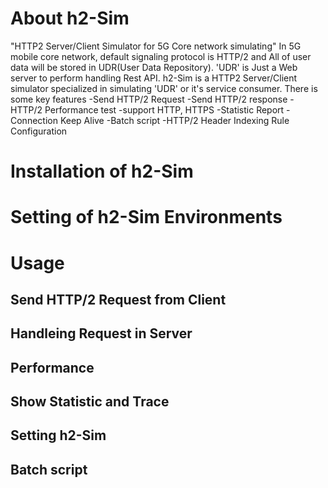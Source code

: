 # About h2-Sim
"HTTP2 Server/Client Simulator for 5G Core network simulating"
In 5G mobile core network, default signaling protocol is HTTP/2 and All of user data will be stored in UDR(User Data Repository).
'UDR' is Just a Web server to perform handling Rest API.
h2-Sim is a HTTP2 Server/Client simulator specialized in simulating 'UDR' or it's service consumer.
There is some key features
-Send HTTP/2 Request
-Send HTTP/2 response
-HTTP/2 Performance test
-support HTTP, HTTPS
-Statistic Report
-Connection Keep Alive 
-Batch script
-HTTP/2 Header Indexing Rule Configuration

# Installation of h2-Sim

# Setting of h2-Sim Environments

# Usage

## Send HTTP/2 Request from Client

## Handleing Request in Server

## Performance 

## Show Statistic and Trace

## Setting h2-Sim

## Batch script


